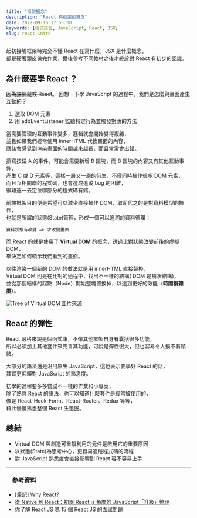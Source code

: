 ```yaml
---
title: "框架概念"
description: "React 與框架的概念"
date: 2022-09-16 17:55:00
keywords: [程式語言, JavaScript, React, JSX]
slug: react-intro
---
```


起初接觸框架時完全不懂 React 在寫什麼，JSX 是什麼概念，  
都是硬著頭皮做完作業，爾後參考不同教材之後才終於對 React 有初步的認識。

## 為什麼要學 React ？

~~因為課綱就教 React~~。
回想一下學 JavaScript 的過程中，我們是怎麼與畫面產生互動的？

1. 選取 DOM 元素
2. 用 addEventListener 監聽特定行為並觸發對應的方法

當需要管理的互動事件變多，邏輯就會開始變得複雜，  
並且如果我們經常使用 innerHTML 代換畫面的內容，  
應該會感覺到渲染畫面的時間越來越長，而且常常會出錯。

撰寫按鈕 A 的事件，可能會需要新增 B 區塊，而 B 區塊的內容又有其他互動事件，  
產生 C 或 D 元素等，這樣一層又一層的衍生，不僅同時操作很多 DOM 元素，  
而且互相關聯的程式碼，也會造成追蹤 bug 的困難，  
很難逐一去定位哪部分的程式碼有錯。

前端框架目的便是希望可以減少直接操作 DOM，取而代之的是對資料模型的操作，  
也就是所謂的狀態(State)管理，形成一個可以追溯的資料循環：

`資料狀態有改變 => 才改變畫面`

而 React 的就是使用了 **Virtual DOM** 的概念，透過比對狀態改變前後的虛擬 DOM，  
來決定如何顯示我們看到的畫面。

以往渲染一個新的 DOM 的做法就是用 innerHTML 直接替換，  
Virtual DOM 則是在比對的過程中，找出不一樣的結構( DOM 是樹狀結構)，  
並從那個結構的起點（Node）開始整塊置換掉，以達到更好的效能（**時間複雜度**）。

![Tree of Virtual DOM](https://i1.wp.com/programmingwithmosh.com/wp-content/uploads/2018/11/lnrn_0201.png)
[圖片來源](https://i1.wp.com/programmingwithmosh.com/wp-content/uploads/2018/11/lnrn_0201.png)

## React 的彈性

React 嚴格來說是個函式庫，不像其他框架自身有囊括很多功能，  
所以必須加上其他套件來完善其功能，可說是彈性很大，但也容易令人摸不著頭緒。

大部分的語法還是沿用原生 JavaScript，這也表示要學好 React 的話，  
其實更仰賴對 JavaScript 的熟悉度。

初學的過程要多多嘗試不一樣的作業和小專案，  
除了熟悉 React 的語法，也可以知道什麼套件是經常被使用的，  
像是 React-Hook-Form、React-Router、Redux 等等，  
藉此慢慢熟悉整個 React 生態圈。

## 總結

- Virtual DOM 與創造可重複利用的元件是啟用它的重要原因
- 以狀態(State)為思考中心，更容易追蹤程式碼的流程
- 對 JavaScript 熟悉度會直接影響到 React 容不容易上手

---

### 　參考資料

- [[筆記] Why React?](https://medium.com/%E9%BA%A5%E5%85%8B%E7%9A%84%E5%8D%8A%E8%B7%AF%E5%87%BA%E5%AE%B6%E7%AD%86%E8%A8%98/%E7%AD%86%E8%A8%98-why-react-424f2abaf9a2)
- [從 Native 到 React：初學 React.js 角度的 JavaScript「升級」整理](https://hackmd.io/@BOBYZH/H1JqsfYg9)
- [你了解 React JS 嗎 15 個 React JS 的面試問題](https://linyencheng.github.io/2021/05/07/react-interview-questions/#React-%E6%9C%89%E4%BB%80%E9%BA%BC%E7%BC%BA%E9%BB%9E%E5%92%8C%E9%99%90%E5%88%B6)
